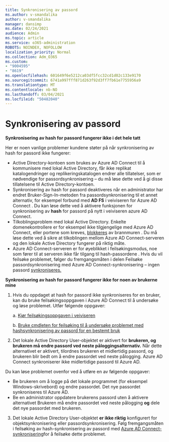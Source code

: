 ```yaml
---
title: Synkronisering av passord
ms.author: v-smandalika
author: v-smandalika
manager: dansimp
ms.date: 02/24/2021
audience: Admin
ms.topic: article
ms.service: o365-administration
ROBOTS: NOINDEX, NOFOLLOW
localization_priority: Normal
ms.collection: Adm_O365
ms.custom:
- "9004595"
- "8619"
ms.openlocfilehash: 601649f6e5212ca03df5fcc32cd1d02c133e9170
ms.sourcegitcommit: 6741a997fff871d263f92d3ff7fb61e7755956a9
ms.translationtype: MT
ms.contentlocale: nb-NO
ms.lasthandoff: 03/04/2021
ms.locfileid: "50482040"
---
```

# <a name="password-synchronization"></a>Synkronisering av passord

**Synkronisering av hash for passord fungerer ikke i det hele tatt**

Her er noen vanlige problemer kundene støter på når synkronisering av hash for passord ikke fungerer:

- Active Directory-kontoen som brukes av Azure AD Connect til  å kommunisere med  lokal Active Directory, får ikke replikat katalogendringer og replikeringskatalogen endrer alle tillatelser, som er nødvendige for passordsynkronisering – du må løse dette ved å gi disse tillatelsene til Active Directory-kontoen.
- Synkronisering av hash for passord deaktiveres når en  administrator har endret Bruker-Sign-In-metoden fra passordsynkronisering til et annet alternativ, for eksempel forbund med **AD FS** i veiviseren for Azure AD Connect . Du kan løse dette ved å aktivere funksjonen for synkronisering av **hash** for passord på nytt i veiviseren azure AD Connect.
- Tilkoblingsproblem med lokal Active Directory. Enkelte domenekontrollere er for eksempel ikke tilgjengelige med Azure AD Connect, eller portene som kreves, [blokkeres](https://docs.microsoft.com/azure/active-directory/hybrid/reference-connect-ports) av brannmuren . Du må løse dette ved å sikre at tilkoblingen mellom Azure AD Connect-serveren og den lokale Active Directory fungerer på riktig måte.
- Azure AD Connect-serveren er for øyeblikket i feilsøkingsmodus, noe som fører til at serveren ikke får tilgang til hash-passordene . Hvis du vil feilsøke problemet, følger du fremgangsmåten i delen Feilsøke passordsynkronisering med Azure AD Connect-synkronisering – ingen passord [synkroniseres.](https://docs.microsoft.com/azure/active-directory/hybrid/tshoot-connect-password-hash-synchronization)

**Synkronisering av hash for passord fungerer ikke for noen av brukerne mine**

1. Hvis du oppdaget at hash for passord ikke  synkroniseres for en bruker, kan du bruke feilsøkingsoppgaven i Azure AD Connect til å undersøke og løse problemet. Utfør følgende oppgaver:

    a. [Kjør feilsøkingsoppgaven i veiviseren](https://docs.microsoft.com/azure/active-directory/hybrid/tshoot-connect-objectsync)

    b. [Bruke cmdleten for feilsøking til å undersøke problemet med hashsynkronisering av passord for en bestemt bruk](https://docs.microsoft.com/azure/active-directory/hybrid/tshoot-connect-password-hash-synchronization)

2. Det lokale Active Directory User-objektet er aktivert for **brukeren, og brukeren må endre passord ved neste påloggingsalternativ.** Når dette alternativet er aktivert, tilordnes brukeren et midlertidig passord, og brukeren blir bedt om å endre passordet ved neste pålogging. Azure AD Connect synkroniserer ikke midlertidige passord til Azure AD.

Du kan løse problemet ovenfor ved å utføre en av følgende oppgaver:

- Be brukeren om å logge på det lokale programmet (for eksempel Windows-skrivebord) og endre passordet. Det nye passordet synkroniseres til Azure AD.
- Be en administrator oppdatere brukerens passord uten å aktivere alternativet Brukeren må endre passordet ved neste pålogging **og** dele det nye passordet med brukeren.

3. Det lokale Active Directory User-objektet **er ikke riktig** konfigurert for objektsynkronisering eller passordsynkronisering. Følg fremgangsmåten i feilsøking av hash-synkronisering av passord med [Azure AD Connect-synkronisering](https://docs.microsoft.com/azure/active-directory/hybrid/tshoot-connect-password-hash-synchronization)for å feilsøke dette problemet.







